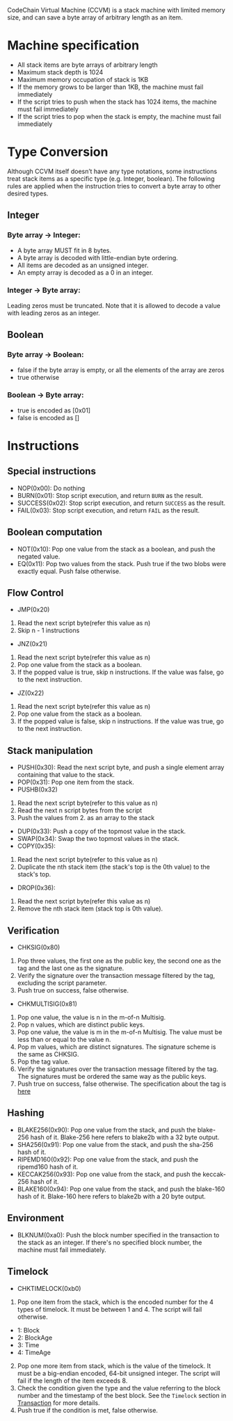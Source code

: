 CodeChain Virtual Machine (CCVM) is a stack machine with limited memory size, and can save a byte array of arbitrary length as an item.

# Machine specification
* All stack items are byte arrays of arbitrary length
* Maximum stack depth is 1024
* Maximum memory occupation of stack is 1KB
* If the memory grows to be larger than 1KB, the machine must fail immediately
* If the script tries to push when the stack has 1024 items, the machine must fail immediately
* If the script tries to pop when the stack is empty, the machine must fail immediately

# Type Conversion
Although CCVM itself doesn’t have any type notations, some instructions treat stack items as a specific type (e.g. Integer, boolean). The following rules are applied when the instruction tries to convert a byte array to other desired types.

## Integer

### Byte array -> Integer:

* A byte array MUST fit in 8 bytes.
* A byte array is decoded with little-endian byte ordering.
* All items are decoded as an unsigned integer.
* An empty array is decoded as a 0 in an integer.

### Integer -> Byte array:

Leading zeros must be truncated. Note that it is allowed to decode a value with leading zeros as an integer.

## Boolean

### Byte array -> Boolean:
* false if the byte array is empty, or all the elements of the array are zeros
* true otherwise

### Boolean -> Byte array:
* true is encoded as [0x01]
* false is encoded as []

# Instructions

## Special instructions
* NOP(0x00): Do nothing
* BURN(0x01): Stop script execution, and return `BURN` as the result.
* SUCCESS(0x02): Stop script execution, and return `SUCCESS` as the result.
* FAIL(0x03): Stop script execution, and return `FAIL` as the result.

## Boolean computation
* NOT(0x10): Pop one value from the stack as a boolean, and push the negated value.
* EQ(0x11): Pop two values from the stack. Push true if the two blobs were exactly equal. Push false otherwise.

## Flow Control
* JMP(0x20)
 1. Read the next script byte(refer this value as n)
 1. Skip n - 1 instructions
* JNZ(0x21)
 1. Read the next script byte(refer this value as n)
 1. Pop one value from the stack as a boolean.
 1. If the popped value is true, skip n instructions. If the value was false, go to the next instruction.
* JZ(0x22)
 1. Read the next script byte(refer this value as n)
 1. Pop one value from the stack as a boolean.
 1. If the popped value is false, skip n instructions. If the value was true, go to the next instruction.

## Stack manipulation
* PUSH(0x30): Read the next script byte, and push a single element array containing that value to the stack.
* POP(0x31): Pop one item from the stack.
* PUSHB(0x32)
 1. Read the next script byte(refer to this value as n)
 1. Read the next n script bytes from the script
 1. Push the values from 2. as an array to the stack
* DUP(0x33): Push a copy of the topmost value in the stack.
* SWAP(0x34): Swap the two topmost values in the stack.
* COPY(0x35):
 1. Read the next script byte(refer to this value as n)
 1. Duplicate the nth stack item (the stack's top is the 0th value) to the stack's top.
* DROP(0x36):
 1. Read the next script byte(refer this value as n)
 1. Remove the nth stack item (stack top is 0th value).

## Verification
* CHKSIG(0x80)
 1. Pop three values, the first one as the public key, the second one as the tag and the last one as the signature.
 1. Verify the signature over the transaction message filtered by the tag, excluding the script parameter.
 1. Push true on success, false otherwise.
* CHKMULTISIG(0x81)
 1. Pop one value, the value is n in the m-of-n Multisig.
 1. Pop n values, which are distinct public keys.
 1. Pop one value, the value is m in the m-of-n Multisig. The value must be less than or equal to the value n.
 1. Pop m values, which are distinct signatures. The signature scheme is the same as CHKSIG.
 1. Pop the tag value. 
 1. Verify the signatures over the transaction message filtered by the tag. The signatures must be ordered the same way as the public keys.
 1. Push true on success, false otherwise.
The specification about the tag is [here](Tag-encoding.md)

## Hashing

* BLAKE256(0x90): Pop one value from the stack, and push the blake-256 hash of it. Blake-256 here refers to blake2b with a 32 byte output.
* SHA256(0x91): Pop one value from the stack, and push the sha-256 hash of it.
* RIPEMD160(0x92): Pop one value from the stack, and push the ripemd160 hash of it.
* KECCAK256(0x93): Pop one value from the stack, and push the keccak-256 hash of it.
* BLAKE160(0x94): Pop one value from the stack, and push the blake-160 hash of it. Blake-160 here refers to blake2b with a 20 byte output.

## Environment
* BLKNUM(0xa0): Push the block number specified in the transaction to the stack as an integer. If there's no specified block number, the machine must fail immediately.

## Timelock
* CHKTIMELOCK(0xb0)
 1. Pop one item from the stack, which is the encoded number for the 4 types of timelock. It must be between 1 and 4. The script will fail otherwise.
   - 1: Block
   - 2: BlockAge
   - 3: Time
   - 4: TimeAge
 2. Pop one more item from stack, which is the value of the timelock. It must be a big-endian encoded, 64-bit unsigned integer. The script will fail if the length of the item exceeds 8.
 2. Check the condition given the type and the value referring to the block number and the timestamp of the best block. See the `Timelock` section in [Transaction](Transaction.md) for more details.
 3. Push true if the condition is met, false otherwise.
